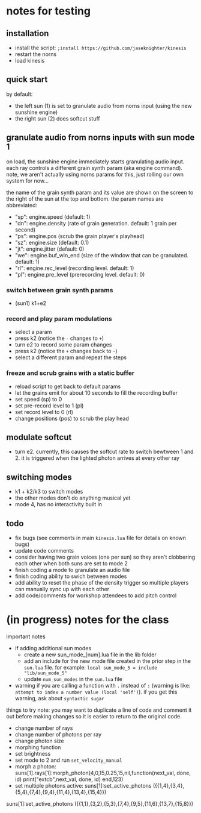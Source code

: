 # notes for testing 
## installation
* install the script: `;install https://github.com/jaseknighter/kinesis`
* restart the norns
* load kinesis

## quick start
by default:
* the left sun (1) is set to granulate audio from norns input (using the new sunshine engine)
* the right sun (2) does softcut stuff 

## granulate audio from norns inputs with sun mode 1
on load, the sunshine engine immediately starts granulating audio input. each ray controls a different grain synth param (aka engine command). note, we aren't actually using norns params for this, just rolling our own system for now...

the name of the grain synth param and its value are shown on the screen to the right of the sun at the top and bottom. the param names are abbreviated:

* "sp": engine.speed (default: 1)
* "dn": engine.density (rate of grain generation. default: 1 grain per second)
* "ps": engine.pos (scrub the grain player's playhead)
* "sz": engine.size (default: 0.1)
* "jt": engine.jitter (default: 0)
* "we": engine.buf_win_end (size of the window that can be granulated. default: 1)
* "rl": engine.rec_level (recording level. default: 1)
* "pl": engine.pre_level (prerecording level. default: 0)

### switch between grain synth params
* (sun1) k1+e2

### record and play param modulations
* select a param
* press k2 (notice the `-` changes to `+`)
* turn e2 to record some param changes
* press k2 (notice the `+` changes back to `-`)
* select a different param and repeat the steps

### freeze and scrub grains with a static buffer
* reload script to get back to default params
* let the grains emit for about 10 seconds to fill the recording buffer
* set speed (sp) to 0
* set pre-record level to 1 (pl)
* set record level to 0 (rl)
* change positions (pos) to scrub the play head 


## modulate softcut
* turn e2. currently, this causes the softcut rate to switch bewtween 1 and 2. it is triggered when the lighted photon arrives at every other ray

## switching modes
* k1 + k2/k3 to switch modes
* the other modes don't do anything musical yet
* mode 4, has no interactivity built in

## todo
* fix bugs (see comments in main `kinesis.lua` file for details on known bugs)
* update code comments
* consider having two grain voices (one per sun) so they aren't clobbering each other when both suns are set to mode 2
* finish coding a mode to granulate an audio file
* finish coding ability to swich between modes
* add ability to reset the phase of the density trigger so multiple players can manually sync up with each other
* add code/comments for workshop attendees to add pitch control

# (in progress) notes for the class
important notes
* if adding additional sun modes
  * create a new sun_mode_[num].lua file in the lib folder
  * add an include for the new mode file created in the prior step in the `sun.lua` file. for example:
  `local sun_mode_5 = include "lib/sun_mode_5"`
  * update `num_sun_modes` in the `sun.lua` file
* warning if you are calling a function with `.` instead of `:` (warning is like: `attempt to index a number value (local 'self')`). if you get this warning, ask about `syntactic sugar`

things to try
note: you may want to duplicate a line of code and comment it out before making changes so it is easier to return to the original code.

* change number of rays
* change number of photons per ray
* change photon size
* morphing function
* set brightness
* set mode to 2 and run `set_velocity_manual`
* morph a photon:
suns[1].rays[1]:morph_photon(4,0,15,0.25,15,nil,function(next_val, done, id) print("extcb",next_val, done, id) end,123)
* set multiple photons active: 
suns[1]:set_active_photons ({{1,4},{3,4},{5,4},{7,4},{9,4},{11,4},{13,4},{15,4}})


suns[1]:set_active_photons ({{1,1},{3,2},{5,3},{7,4},{9,5},{11,6},{13,7},{15,8}})
